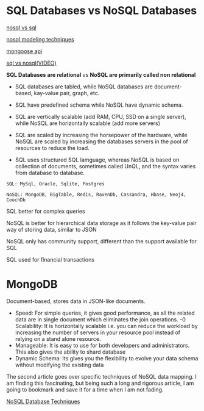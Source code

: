 # **SQL Databases vs NoSQL Databases**

[nosql vs sql](https://www.thegeekstuff.com/2014/01/sql-vs-nosql-db/?utm_source=tuicool)

[nosql modeling techniques](https://highlyscalable.wordpress.com/2012/03/01/nosql-data-modeling-techniques/)

[mongoose api](https://mongoosejs.com/docs/api.html#Model)

[sql vs nosql(VIDEO)](https://www.youtube.com/watch?v=ZS_kXvOeQ5Y)

**SQL Databases are relational** vs **NoSQL are primarily called non relational**

- SQL databases are tabled, while NoSQL databases are document-based, kay-value pair, graph, etc.

- SQL have predefined schema while NoSQL have dynamic schema.

- SQL are vertically scalable (add RAM, CPU, SSD on a single server), while NoSQL are horizontally scalable (add more servers)

- SQL are scaled by increasing the horsepower of the hardware, while NoSQL are scaled by increasing the databases servers in the pool of resources to reduce the load.

- SQL uses structured SQL lamguage, whereas NoSQL is based on collection of documents, sometimes called UnQL, and the syntax varies from database to database.

```
SQL: MySql, Oracle, Sqlite, Postgres

NoSQL: MongoDB, BigTable, Redis, RavenDb, Cassandra, Hbase, Neoj4, CouchDb
```

SQL better for complex queries

NoSQL is better for hierarchical data storage as it follows the key-value pair way of storing data, similar to JSON

NoSQL only has community support, different than the support available for SQL

SQL used for financial transactions



# MongoDB

Document-based, stores data in JSON-like documents.

- Speed: For simple queries, it gives good performance, as all the related data are in single document which eliminates the join operations.
-0 Scalability: It is horizontally scalable i.e. you can reduce the workload by increasing the number of servers in your resource pool instead of relying on a stand alone resource.
- Manageable: It is easy to use for both developers and administrators. This also gives the ability to shard database
- Dynamic Schema: Its gives you the flexibility to evolve your data schema without modifying the existing data


The second article goes over specific techniques of NoSQL data mapping. I am finding this fascinating, but being such a long and rigorous article, I am going to bookmark and save it for a time when I am not fading.

[NoSQL Database Techniques](https://highlyscalable.wordpress.com/2012/03/01/nosql-data-modeling-techniques/)

